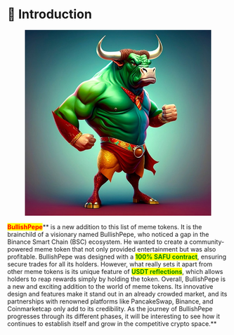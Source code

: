 # 🚀 Introduction

<figure><img src=".gitbook/assets/photo_2023-05-31_22-08-05.jpg" alt="" width="480"><figcaption></figcaption></figure>

<mark style="color:red;">**BullishPepe**</mark>** is a new addition to this list of meme tokens. It is the brainchild of a visionary named BullishPepe, who noticed a gap in the Binance Smart Chain (BSC) ecosystem. He wanted to create a community-powered meme token that not only provided entertainment but was also profitable. BullishPepe was designed with a **<mark style="color:green;">**100% SAFU contract**</mark>**, ensuring secure trades for all its holders. However, what really sets it apart from other meme tokens is its unique feature of **<mark style="color:green;">**USDT reflections**</mark>**, which allows holders to reap rewards simply by holding the token. Overall, BullishPepe is a new and exciting addition to the world of meme tokens. Its innovative design and features make it stand out in an already crowded market, and its partnerships with renowned platforms like PancakeSwap, Binance, and Coinmarketcap only add to its credibility. As the journey of BullishPepe progresses through its different phases, it will be interesting to see how it continues to establish itself and grow in the competitive crypto space.**
